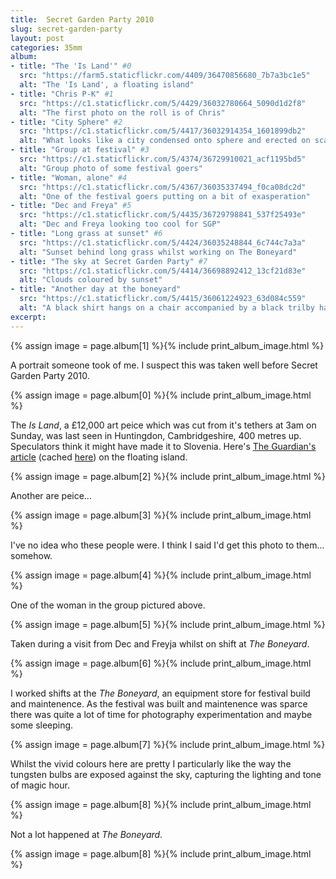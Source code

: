 ```yaml
---
title: 	Secret Garden Party 2010
slug: secret-garden-party
layout:	post
categories: 35mm
album:
- title: "The 'Is Land'" #0
  src: "https://farm5.staticflickr.com/4409/36470856680_7b7a3bc1e5"
  alt: "The 'Is Land', a floating island"
- title: "Chris P-K" #1
  src: "https://c1.staticflickr.com/5/4429/36032780664_5090d1d2f8"
  alt: "The first photo on the roll is of Chris"
- title: "City Sphere" #2
  src: "https://c1.staticflickr.com/5/4417/36032914354_1601899db2"
  alt: "What looks like a city condensed onto sphere and erected on scaffolding"
- title: "Group at festival" #3
  src: "https://c1.staticflickr.com/5/4374/36729910021_acf1195bd5"
  alt: "Group photo of some festival goers"
- title: "Woman, alone" #4
  src: "https://c1.staticflickr.com/5/4367/36035337494_f0ca08dc2d"
  alt: "One of the festival goers putting on a bit of exasperation"
- title: "Dec and Freya" #5
  src: "https://c1.staticflickr.com/5/4435/36729798841_537f25493e"
  alt: "Dec and Freya looking too cool for SGP"
- title: "Long grass at sunset" #6
  src: "https://c1.staticflickr.com/5/4424/36035248844_6c744c7a3a"
  alt: "Sunset behind long grass whilst working on The Boneyard"
- title: "The sky at Secret Garden Party" #7
  src: "https://c1.staticflickr.com/5/4414/36698892412_13cf21d83e"
  alt: "Clouds coloured by sunset"
- title: "Another day at the boneyard"
  src: "https://c1.staticflickr.com/5/4415/36061224923_63d084c559"
  alt: "A black shirt hangs on a chair accompanied by a black trilby hat."
excerpt: 
---
```

{% assign image = page.album[1] %}{% include print_album_image.html %}

A portrait someone took of me. I suspect this was taken well before Secret Garden Party 2010.


{% assign image = page.album[0] %}{% include print_album_image.html %}

The *Is Land*, a £12,000 art peice which was cut from it's tethers at 3am on Sunday, was last seen in Huntingdon, Cambridgeshire, 400 metres up. Speculators think it might have made it to Slovenia. Here's [The Guardian's article][] (cached [here][cached Guardian article]) on the floating island.

[The Guardian's article]: https://www.theguardian.com/artanddesign/2011/aug/02/missing-inflatable-island-secret-garden "One of our islands is missing"
[cached Guardian article]: http://webcache.googleusercontent.com/search?q=cache:https://www.theguardian.com/artanddesign/2011/aug/02/missing-inflatable-island-secret-garden "One of our islands is missing"


{% assign image = page.album[2] %}{% include print_album_image.html %}

Another are peice...

{% assign image = page.album[3] %}{% include print_album_image.html %}

I've no idea who these people were. I think I said I'd get this photo to them... somehow.

{% assign image = page.album[4] %}{% include print_album_image.html %}

One of the woman in the group pictured above.

{% assign image = page.album[5] %}{% include print_album_image.html %}

Taken during a visit from Dec and Freyja whilst on shift at *The Boneyard*.

{% assign image = page.album[6] %}{% include print_album_image.html %}

I worked shifts at the *The Boneyard*, an equipment store for festival build and maintenence. As the festival was built and maintenence was sparce there was quite a lot of time for photography experimentation and maybe some sleeping.

{% assign image = page.album[7] %}{% include print_album_image.html %}

Whilst the vivid colours here are pretty I particularly like the way the tungsten bulbs are exposed against the sky, capturing the lighting and tone of magic hour.

{% assign image = page.album[8] %}{% include print_album_image.html %}

Not a lot happened at *The Boneyard*.

{% assign image = page.album[8] %}{% include print_album_image.html %}